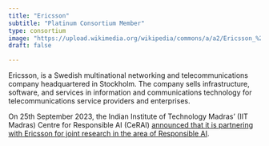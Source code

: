```yaml
---
title: "Ericsson"
subtitle: "Platinum Consortium Member"
type: consortium
image: "https://upload.wikimedia.org/wikipedia/commons/a/a2/Ericsson_%282018%29.svg"
draft: false

---
```


Ericsson, is a Swedish multinational networking and telecommunications company headquartered in Stockholm. The company sells infrastructure, software, and services in information and communications technology for telecommunications service providers and enterprises. 

On 25th September 2023, the Indian Institute of Technology Madras’ (IIT Madras) Centre for Responsible AI (CeRAI) [announced that it is partnering with Ericsson for joint research in the area of Responsible AI](https://www.ericsson.com/en/press-releases/2/2023/9/iit-madras-centre-for-responsible-ai-and-ericsson-partner-for-joint-research-in-responsible-ai).




